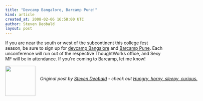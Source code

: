 ```yaml
---
title: "Devcamp Bangalore, Barcamp Pune!"
kind: article
created_at: 2008-02-06 16:58:00 UTC
author: Steven Deobald
layout: post
---
```

If you are near the south or west of the subcontinent this college fest season, be sure to sign up for <a href="http://www.devcamp.in/wiki/Register">devcamp Bangalore</a> and <a href="http://barcamp.org/BarCampPune4">Barcamp Pune</a>. Each unconference will run out of the respective ThoughtWorks office, and Sexy MF will be in attendance. If you're coming to Barcamp, let me know!
<div class="author">
  <img src="http://nilenso.com/people/steven-200.png" style="width: 96px; height: 96;">
  <span style="position: absolute; padding: 32px 15px;">
    <i>Original post by <a href="http://twitter.com/deobald">Steven Deobald</a> - check out <a href="http://blog.deobald.ca/">Hungry, horny, sleepy, curious.</a></i>
  </span>
</div>
